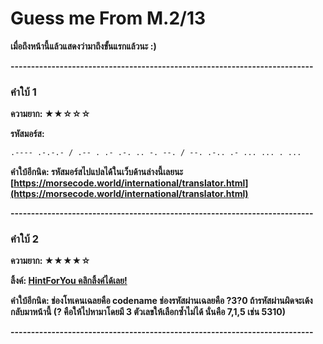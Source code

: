 # Guess me From M.2/13

**เมื่อถึงหน้านี้แล้วแสดงว่ามาถึงขั้นแรกแล้วนะ :)**

**--------------------------------------------------------------------------**

### คำใบ้ 1
**ความยาก: ★★☆☆☆**


**รหัสมอร์ส:**
```markdown
.---- .-.-.- / .-- . .- .-. .. -. --. / --. .-.. .- ... ... . ...
```


**คำใบ้อีกนิด: รหัสมอร์สไปแปลได้ในเว็บด้านล่างนี้เลยนะ
[https://morsecode.world/international/translator.html](https://morsecode.world/international/translator.html)**

**--------------------------------------------------------------------------**

### คำใบ้ 2
**ความยาก: ★★★★☆**


**ลิ้งค์: [HintForYou คลิกลิ้งค์ได้เลย!](https://lightningck.github.io/hintforyou/)**


**คำใบ้อีกนิด: ช่องโทเคนเฉลยคือ codename
ช่องรหัสผ่านเฉลยคือ ?3?0 ถ้ารหัสผ่านผิดจะเด้งกลับมาหน้านี้
(? คือให้ไปหามาโดยมี 3 ตัวเลขให้เลือกซ้ำไม่ได้ นั่นคือ 7,1,5 เช่น 5310)**

**--------------------------------------------------------------------------**
